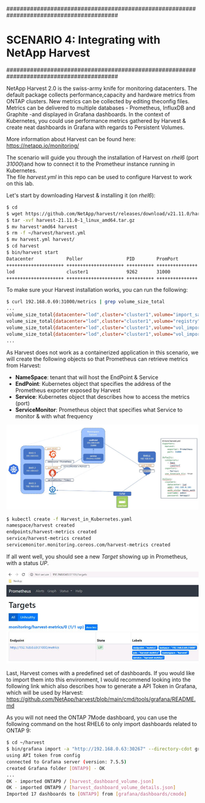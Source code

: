 #########################################################################################
# SCENARIO 4: Integrating with NetApp Harvest
#########################################################################################

NetApp Harvest 2.0 is the swiss-army knife for monitoring datacenters. The default package collects performance,capacity and hardware metrics from ONTAP clusters. New metrics can be collected by editing theconfig files. Metrics can be delivered to multiple databases - Prometheus, InfluxDB and Graphite -and displayed in Grafana dashboards.
In the context of Kubernetes, you could use performance metrics gathered by Harvest & create neat dashboards in Grafana with regards to Persistent Volumes.

More information about Harvest can be found here: https://netapp.io/monitoring/

The scenario will guide you through the installation of Harvest on _rhel6_ (port _31000_)and how to connect it to the Prometheur instance running in Kubernetes.  
The file _harvest.yml_ in this repo can be used to configure Harvest to work on this lab.

Let's start by downloading Harvest & installing it (on _rhel6_):

```bash
$ cd
$ wget https://github.com/NetApp/harvest/releases/download/v21.11.0/harvest-21.11.0-1_linux_amd64.tar.gz
$ tar -xvf harvest-21.11.0-1_linux_amd64.tar.gz
$ mv harvest*amd64 harvest
$ rm -f ~/harvest/harvest.yml
$ mv harvest.yml harvest/
$ cd harvest
$ bin/harvest start
Datacenter            Poller                PID        PromPort        Status
+++++++++++++++++++++ +++++++++++++++++++++ ++++++++++ +++++++++++++++ ++++++++++++++++++++
lod                   cluster1              9262       31000           running
+++++++++++++++++++++ +++++++++++++++++++++ ++++++++++ +++++++++++++++ ++++++++++++++++++++
```

To make sure your Harvest installation works, you can run the following:

```bash
$ curl 192.168.0.69:31000/metrics | grep volume_size_total
...
volume_size_total{datacenter="lod",cluster="cluster1",volume="import_san_flexvol",node="cluster1-01",svm="iscsi_svm",aggr="aggr2",style="flexvol"} 2040111104
volume_size_total{datacenter="lod",cluster="cluster1",volume="registry",node="cluster1-01",svm="nfs_svm",aggr="aggr1",style="flexvol"} 20401094656
volume_size_total{datacenter="lod",cluster="cluster1",volume="vol_import_manage",node="cluster1-01",svm="nfs_svm",aggr="aggr1",style="flexvol"} 2040111104
volume_size_total{datacenter="lod",cluster="cluster1",volume="vol_import_nomanage",node="cluster1-01",svm="nfs_svm",aggr="aggr1",style="flexvol"} 2040111104
...
```

As Harvest does not work as a containerized application in this scenario, we will create the following objects so that Prometheus can retrieve metrics from Harvest:

- **NameSpace**: tenant that will host the EndPoint & Service
- **EndPoint**: Kubernetes object that specifies the address of the Prometheus exporter exposed by Harvest
- **Service**: Kubernetes object that describes how to access the metrics (port)
- **ServiceMonitor**: Prometheus object that specifies what Service to monitor & with what frequency

<p align="center"><img src="../Images/Harvest_integration.jpg"></p>

```bash
$ kubectl create -f Harvest_in_Kubernetes.yaml
namespace/harvest created
endpoints/harvest-metrics created
service/harvest-metrics created
servicemonitor.monitoring.coreos.com/harvest-metrics created
```

If all went well, you should see a new _Target_ showing up in Prometheus, with a status _UP_.  

<p align="center"><img src="../Images/Prometheus_Harvest.jpg"></p>

Last, Harvest comes with a predefined set of dashboards. If you would like to import them into this environment, I would recommend looking into the following link which also describes how to generate a API Token in Grafana, which will be used by Harvest:  
https://github.com/NetApp/harvest/blob/main/cmd/tools/grafana/README.md

As you will not need the ONTAP 7Mode dashboard, you can use the following command on the host RHEL6 to only import dashboards related to ONTAP 9:

```bash
$ cd ~/harvest
$ bin/grafana import -a "http://192.168.0.63:30267" --directory-cdot grafana/dashboards/cmode --folder ONTAP9
using API token from config
connected to Grafana server (version: 7.5.5)
created Grafana folder [ONTAP9] - OK
...
OK - imported ONTAP9 / [harvest_dashboard_volume.json]
OK - imported ONTAP9 / [harvest_dashboard_volume_details.json]
Imported 17 dashboards to [ONTAP9] from [grafana/dashboards/cmode]
```
